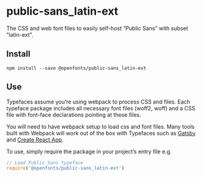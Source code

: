 
# public-sans_latin-ext

The CSS and web font files to easily self-host “Public Sans” with subset "latin-ext".

## Install

`npm install --save @openfonts/public-sans_latin-ext`

## Use

Typefaces assume you’re using webpack to process CSS and files. Each typeface
package includes all necessary font files (woff2, woff) and a CSS file with
font-face declarations pointing at these files.

You will need to have webpack setup to load css and font files. Many tools built
with Webpack will work out of the box with Typefaces such as [Gatsby](https://github.com/gatsbyjs/gatsby)
and [Create React App](https://github.com/facebookincubator/create-react-app).

To use, simply require the package in your project’s entry file e.g.

```javascript
// Load Public Sans typeface
require('@openfonts/public-sans_latin-ext')
```

